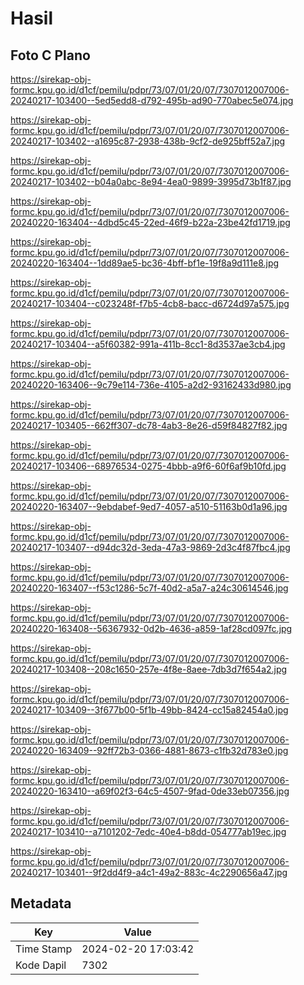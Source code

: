 # Hasil

## Foto C Plano

https://sirekap-obj-formc.kpu.go.id/d1cf/pemilu/pdpr/73/07/01/20/07/7307012007006-20240217-103400--5ed5edd8-d792-495b-ad90-770abec5e074.jpg

https://sirekap-obj-formc.kpu.go.id/d1cf/pemilu/pdpr/73/07/01/20/07/7307012007006-20240217-103402--a1695c87-2938-438b-9cf2-de925bff52a7.jpg

https://sirekap-obj-formc.kpu.go.id/d1cf/pemilu/pdpr/73/07/01/20/07/7307012007006-20240217-103402--b04a0abc-8e94-4ea0-9899-3995d73b1f87.jpg

https://sirekap-obj-formc.kpu.go.id/d1cf/pemilu/pdpr/73/07/01/20/07/7307012007006-20240220-163404--4dbd5c45-22ed-46f9-b22a-23be42fd1719.jpg

https://sirekap-obj-formc.kpu.go.id/d1cf/pemilu/pdpr/73/07/01/20/07/7307012007006-20240220-163404--1dd89ae5-bc36-4bff-bf1e-19f8a9d111e8.jpg

https://sirekap-obj-formc.kpu.go.id/d1cf/pemilu/pdpr/73/07/01/20/07/7307012007006-20240217-103404--c023248f-f7b5-4cb8-bacc-d6724d97a575.jpg

https://sirekap-obj-formc.kpu.go.id/d1cf/pemilu/pdpr/73/07/01/20/07/7307012007006-20240217-103404--a5f60382-991a-411b-8cc1-8d3537ae3cb4.jpg

https://sirekap-obj-formc.kpu.go.id/d1cf/pemilu/pdpr/73/07/01/20/07/7307012007006-20240220-163406--9c79e114-736e-4105-a2d2-93162433d980.jpg

https://sirekap-obj-formc.kpu.go.id/d1cf/pemilu/pdpr/73/07/01/20/07/7307012007006-20240217-103405--662ff307-dc78-4ab3-8e26-d59f84827f82.jpg

https://sirekap-obj-formc.kpu.go.id/d1cf/pemilu/pdpr/73/07/01/20/07/7307012007006-20240217-103406--68976534-0275-4bbb-a9f6-60f6af9b10fd.jpg

https://sirekap-obj-formc.kpu.go.id/d1cf/pemilu/pdpr/73/07/01/20/07/7307012007006-20240220-163407--9ebdabef-9ed7-4057-a510-51163b0d1a96.jpg

https://sirekap-obj-formc.kpu.go.id/d1cf/pemilu/pdpr/73/07/01/20/07/7307012007006-20240217-103407--d94dc32d-3eda-47a3-9869-2d3c4f87fbc4.jpg

https://sirekap-obj-formc.kpu.go.id/d1cf/pemilu/pdpr/73/07/01/20/07/7307012007006-20240220-163407--f53c1286-5c7f-40d2-a5a7-a24c30614546.jpg

https://sirekap-obj-formc.kpu.go.id/d1cf/pemilu/pdpr/73/07/01/20/07/7307012007006-20240220-163408--56367932-0d2b-4636-a859-1af28cd097fc.jpg

https://sirekap-obj-formc.kpu.go.id/d1cf/pemilu/pdpr/73/07/01/20/07/7307012007006-20240217-103408--208c1650-257e-4f8e-8aee-7db3d7f654a2.jpg

https://sirekap-obj-formc.kpu.go.id/d1cf/pemilu/pdpr/73/07/01/20/07/7307012007006-20240217-103409--3f677b00-5f1b-49bb-8424-cc15a82454a0.jpg

https://sirekap-obj-formc.kpu.go.id/d1cf/pemilu/pdpr/73/07/01/20/07/7307012007006-20240220-163409--92ff72b3-0366-4881-8673-c1fb32d783e0.jpg

https://sirekap-obj-formc.kpu.go.id/d1cf/pemilu/pdpr/73/07/01/20/07/7307012007006-20240220-163410--a69f02f3-64c5-4507-9fad-0de33eb07356.jpg

https://sirekap-obj-formc.kpu.go.id/d1cf/pemilu/pdpr/73/07/01/20/07/7307012007006-20240217-103410--a7101202-7edc-40e4-b8dd-054777ab19ec.jpg

https://sirekap-obj-formc.kpu.go.id/d1cf/pemilu/pdpr/73/07/01/20/07/7307012007006-20240217-103401--9f2dd4f9-a4c1-49a2-883c-4c2290656a47.jpg


## Metadata

| Key        | Value               |
| ---------- | ------------------- |
| Time Stamp | 2024-02-20 17:03:42 |
| Kode Dapil | 7302                |



